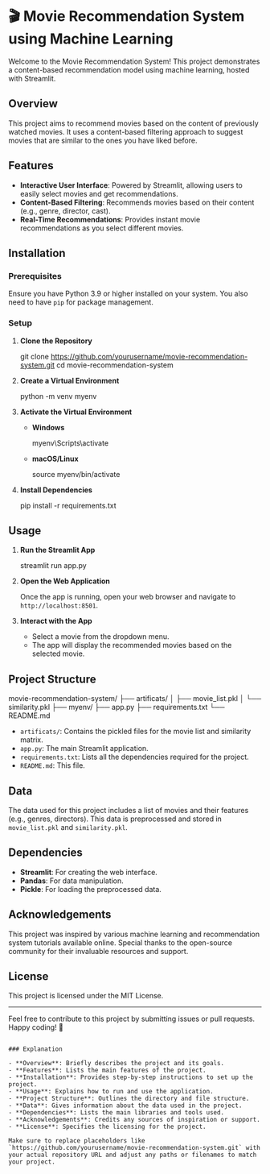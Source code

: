 


# 🎬 Movie Recommendation System using Machine Learning

Welcome to the Movie Recommendation System! This project demonstrates a content-based recommendation model using machine learning, hosted with Streamlit.

## Overview

This project aims to recommend movies based on the content of previously watched movies. It uses a content-based filtering approach to suggest movies that are similar to the ones you have liked before.

## Features

- **Interactive User Interface**: Powered by Streamlit, allowing users to easily select movies and get recommendations.
- **Content-Based Filtering**: Recommends movies based on their content (e.g., genre, director, cast).
- **Real-Time Recommendations**: Provides instant movie recommendations as you select different movies.

## Installation

### Prerequisites

Ensure you have Python 3.9 or higher installed on your system. You also need to have `pip` for package management.

### Setup

1. **Clone the Repository**

  
   git clone https://github.com/yourusername/movie-recommendation-system.git
   cd movie-recommendation-system


2. **Create a Virtual Environment**

 
   python -m venv myenv
  

3. **Activate the Virtual Environment**

   - **Windows**

    
     myenv\Scripts\activate
     

   - **macOS/Linux**

     
     source myenv/bin/activate
     

4. **Install Dependencies**

  
   pip install -r requirements.txt


## Usage

1. **Run the Streamlit App**


   streamlit run app.py


2. **Open the Web Application**

   Once the app is running, open your web browser and navigate to `http://localhost:8501`.

3. **Interact with the App**

   - Select a movie from the dropdown menu.
   - The app will display the recommended movies based on the selected movie.

## Project Structure


movie-recommendation-system/
├── artificats/
│   ├── movie_list.pkl
│   └── similarity.pkl
├── myenv/
├── app.py
├── requirements.txt
└── README.md


- `artificats/`: Contains the pickled files for the movie list and similarity matrix.
- `app.py`: The main Streamlit application.
- `requirements.txt`: Lists all the dependencies required for the project.
- `README.md`: This file.

## Data

The data used for this project includes a list of movies and their features (e.g., genres, directors). This data is preprocessed and stored in `movie_list.pkl` and `similarity.pkl`.

## Dependencies

- **Streamlit**: For creating the web interface.
- **Pandas**: For data manipulation.
- **Pickle**: For loading the preprocessed data.

## Acknowledgements

This project was inspired by various machine learning and recommendation system tutorials available online. Special thanks to the open-source community for their invaluable resources and support.

## License

This project is licensed under the MIT License.

---

Feel free to contribute to this project by submitting issues or pull requests. Happy coding! 🎉
```

### Explanation

- **Overview**: Briefly describes the project and its goals.
- **Features**: Lists the main features of the project.
- **Installation**: Provides step-by-step instructions to set up the project.
- **Usage**: Explains how to run and use the application.
- **Project Structure**: Outlines the directory and file structure.
- **Data**: Gives information about the data used in the project.
- **Dependencies**: Lists the main libraries and tools used.
- **Acknowledgements**: Credits any sources of inspiration or support.
- **License**: Specifies the licensing for the project.

Make sure to replace placeholders like `https://github.com/yourusername/movie-recommendation-system.git` with your actual repository URL and adjust any paths or filenames to match your project.
